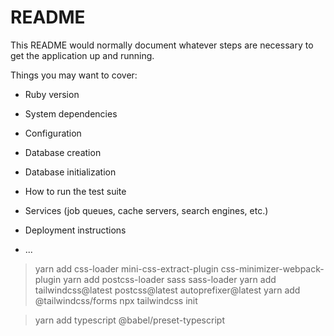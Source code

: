 # README

This README would normally document whatever steps are necessary to get the
application up and running.

Things you may want to cover:

* Ruby version

* System dependencies

* Configuration

* Database creation

* Database initialization

* How to run the test suite

* Services (job queues, cache servers, search engines, etc.)

* Deployment instructions

* ...

>yarn add css-loader mini-css-extract-plugin css-minimizer-webpack-plugin
>yarn add postcss-loader sass sass-loader
>yarn add tailwindcss@latest postcss@latest autoprefixer@latest
>yarn add @tailwindcss/forms
>npx tailwindcss init

>yarn add typescript @babel/preset-typescript
